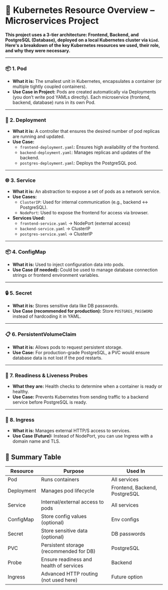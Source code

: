# 🧭 Kubernetes Resource Overview – Microservices Project

**This project uses a 3-tier architecture: **Frontend**, **Backend**, and **PostgreSQL (Database)**, deployed on a local Kubernetes cluster via `kind`. Here's a breakdown of the key Kubernetes resources we used, their role, and why they were necessary.**

---

### 📦 1. Pod
- **What it is:** The smallest unit in Kubernetes, encapsulates a container (or multiple tightly coupled containers).
- **Use Case in Project:** Pods are created automatically via Deployments (you don’t write pod YAMLs directly). Each microservice (frontend, backend, database) runs in its own Pod.

---

### 🚀 2. Deployment
- **What it is:** A controller that ensures the desired number of pod replicas are running and updated.
- **Use Case:**
  - `frontend-deployment.yaml`: Ensures high availability of the frontend.
  - `backend-deployment.yaml`: Manages replicas and updates of the backend.
  - `postgres-deployment.yaml`: Deploys the PostgreSQL pod.

---

### 🌐 3. Service
- **What it is:** An abstraction to expose a set of pods as a network service.
- **Use Cases:**
  - `ClusterIP`: Used for internal communication (e.g., backend ↔ PostgreSQL).
  - `NodePort`: Used to expose the frontend for access via browser.
- **Services Used:**
  - `frontend-service.yaml` → NodePort (external access)
  - `backend-service.yaml` → ClusterIP
  - `postgres-service.yaml` → ClusterIP

---

### 📦 4. ConfigMap
- **What it is:** Used to inject configuration data into pods.
- **Use Case (if needed):** Could be used to manage database connection strings or frontend environment variables.

---

### 🔒 5. Secret 
- **What it is:** Stores sensitive data like DB passwords.
- **Use Case (recommended for production):** Store `POSTGRES_PASSWORD` instead of hardcoding it in YAML.

---

### 📋 6. PersistentVolumeClaim
- **What it is:** Allows pods to request persistent storage.
- **Use Case:** For production-grade PostgreSQL, a PVC would ensure database data is not lost if the pod restarts.

---

### 🧪 7. Readiness & Liveness Probes
- **What they are:** Health checks to determine when a container is ready or healthy.
- **Use Case:** Prevents Kubernetes from sending traffic to a backend service before PostgreSQL is ready.

---

### 📡 8. Ingress
- **What it is:** Manages external HTTP/S access to services.
- **Use Case (Future):** Instead of NodePort, you can use Ingress with a domain name and TLS.


## 📖 Summary Table

| Resource         | Purpose                                       | Used In        |
|------------------|-----------------------------------------------|----------------|
| Pod              | Runs containers                               | All services   |
| Deployment       | Manages pod lifecycle                         | Frontend, Backend, PostgreSQL |
| Service          | Internal/external access to pods              | All services   |
| ConfigMap        | Store config values (optional)                | Env configs    |
| Secret           | Store sensitive data (optional)               | DB passwords   |
| PVC              | Persistent storage (recommended for DB)       | PostgreSQL     |
| Probe            | Ensure readiness and health of services       | Backend        |
| Ingress          | Advanced HTTP routing (not used here)         | Future option  |
